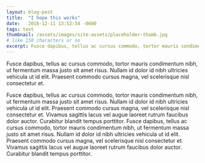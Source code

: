 ```yaml
---
layout: blog-post
title:  "I hope this works"
date:   2016-12-11 13:52:34 -0600
tags: test
thumbnail: /assets/images/site-assets/placeholder-thumb.jpg
# like 150 characters or so
excerpt: Fusce dapibus, tellus ac cursus commodo, tortor mauris condimentum nibh, ut fermentum massa justo sit amet risus. Nullam id dolor id nibh ultricies vehicula ut id elit. Praesent commodo cursus magna, vel scelerisque nisl consectetur et. Vivamus sagittis lacus vel augue laoreet rutrum faucibus dolor auctor. Curabitur blandit tempus porttitor.
---
```


Fusce dapibus, tellus ac cursus commodo, tortor mauris condimentum nibh, ut fermentum massa justo sit amet risus. Nullam id dolor id nibh ultricies vehicula ut id elit. Praesent commodo cursus magna, vel scelerisque nisl consectetur et.

Fusce dapibus, tellus ac cursus commodo, tortor mauris condimentum nibh, ut fermentum massa justo sit amet risus. Nullam id dolor id nibh ultricies vehicula ut id elit. Praesent commodo cursus magna, vel scelerisque nisl consectetur et. Vivamus sagittis lacus vel augue laoreet rutrum faucibus dolor auctor. Curabitur blandit tempus porttitor. Fusce dapibus, tellus ac cursus commodo, tortor mauris condimentum nibh, ut fermentum massa justo sit amet risus. Nullam id dolor id nibh ultricies vehicula ut id elit. Praesent commodo cursus magna, vel scelerisque nisl consectetur et. Vivamus sagittis lacus vel augue laoreet rutrum faucibus dolor auctor. Curabitur blandit tempus porttitor.
